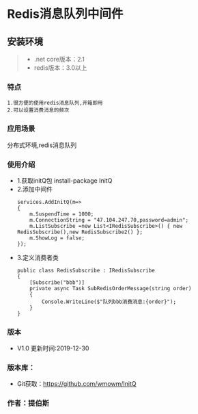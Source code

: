 Redis消息队列中间件
===============

## 安装环境

>+ .net core版本：2.1
>+ redis版本：3.0以上



### 特点
~~~
1.很方便的使用redis消息队列,开箱即用
2.可以设置消费消息的频次

~~~

### 应用场景
分布式环境,redis消息队列

### 使用介绍
+ 1.获取initQ包
    install-package InitQ
+ 2.添加中间件
    ```code
    services.AddInitQ(m=> 
    {
        m.SuspendTime = 1000;
        m.ConnectionString = "47.104.247.70,password=admin";
        m.ListSubscribe =new List<IRedisSubscribe>() { new RedisSubscribe(),new RedisSubscribe2() };
        m.ShowLog = false;
    });
    ```
+ 3.定义消费者类
    ```code
    public class RedisSubscribe : IRedisSubscribe 
    {
        [Subscribe("bbb")]
        private async Task SubRedisOrderMessage(string order)
        {
            Console.WriteLine($"队列bbb消费消息:{order}");
        }
    }
    ```

### 版本
+ V1.0       更新时间:2019-12-30

### 版本库：
+ Git获取：https://github.com/wmowm/InitQ


### 作者：提伯斯

